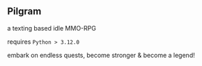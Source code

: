 ## Pilgram
a texting based idle MMO-RPG

requires `Python > 3.12.0`

embark on endless quests, become stronger & become a legend!